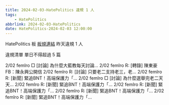 ```yaml
---
title: 2024-02-03-HatePolitics 違規 1 人
tags:
    - HatePolitics
abbrlink: 2024-02-03-HatePolitics
date: HatePolitics-2024-02-03 12:00:00
---
```

HatePolitics 板 [板規連結](https://www.ptt.cc/bbs/HatePolitics/M.1617115262.A.D60.html)
昨天違規 1 人
<!-- more -->

違規清單
單日不得超過 5 篇

2/02 femlro □ [討論] 為什麼大藍教每天討論…
2/02 femlro R: [轉錄] 陳東豪FB：陳永興公開信
2/02 femlro R: [討論] 只要老二支持老三，老…
2/02 femlro R: [新聞] 緊追BNT！高端保護力「…
2/02 femlro □ [討論] 為什麼選舉完老二天天…
2/02 femlro R: [新聞] 緊追BNT！高端保護力「…
2/02 femlro R: [新聞] 緊追BNT！高端保護力「…
2/02 femlro R: [新聞] 緊追BNT！高端保護力「…
2/02 femlro R: [新聞] 緊追BNT！高端保護力「…